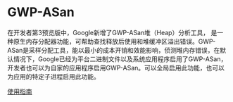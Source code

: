 # GWP-ASan

在开发者第3预览版中，Google新增了GWP-ASan堆（Heap）分析工具， 是一种原生内存分配器功能，可帮助查找释放后使用和堆缓冲区溢出错误。GWP-ASan是采样分配工具，能以最小的成本开销和效能影响，侦测堆内存错误，在默认情况下，Google已经为平台二进制文件以及系统应用程序启用了GWP-ASan，开发者也可以为自家的应用程序启用GWP-ASan。可以全局启用此功能，也可以为应用的特定子进程启用此功能。

[使用指南](https://developer.android.google.cn/ndk/guides/gwp-asan)


